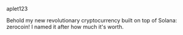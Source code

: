 aplet123

Behold my new revolutionary cryptocurrency built on top of Solana: zerocoin! I named it after how much it's worth.
